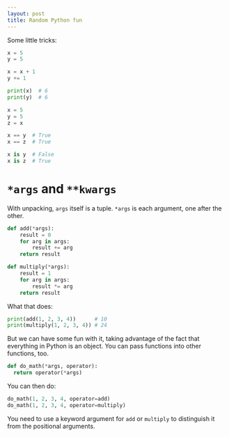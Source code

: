 ```yaml
---
layout: post
title: Random Python fun
---
```


Some little tricks:
```python
x = 5
y = 5

x = x + 1
y += 1  

print(x)  # 6
print(y)  # 6
```

```python
x = 5
y = 5
z = x

x == y  # True
x == z  # True

x is y  # False
x is z  # True
```
# `*args` and `**kwargs`
With unpacking, `args` itself is a tuple. `*args` is each argument, one after the other.


```python
def add(*args):
    result = 0
    for arg in args:
        result += arg
    return result

def multiply(*args):
    result = 1
    for arg in args:
        result *= arg
    return result
```

What that does:
```python
print(add(1, 2, 3, 4))      # 10
print(multiply(1, 2, 3, 4)) # 24
```

But we can have some fun with it, taking advantage of the fact that everything in Python is an object. You can pass functions into other functions, too.

```python
def do_math(*args, operator):
  return operator(*args)
```

You can then do:
```python
do_math(1, 2, 3, 4, operator=add)
do_math(1, 2, 3, 4, operator=multiply)
```

You need to use a keyword argument for `add` or `multiply` to distinguish it from the positional arguments.
